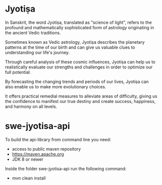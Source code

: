 # Jyotiṣa

In Sanskrit, the word Jyotiṣa, translated as "science of light", refers to the profound and mathematically sophisticated form of astrology originating in the ancient Vedic traditions.

Sometimes known as Vedic astrology, Jyotiṣa describes the planetary patterns at the time of our birth and can give us valuable clues to understanding our life's journey.

Through careful analysis of these cosmic influences, Jyotiṣa can help us to realistically evaluate our strengths and challenges in order to optimize our full potential.

By forecasting the changing trends and periods of our lives, Jyotiṣa can also enable us to make more evolutionary choices.

It offers practical remedial measures to alleviate areas of difficulty, giving us the confidence to manifest our true destiny and create success, happiness, and harmony on all levels.


# swe-jyotisa-api

To build the api-library from command line you need:
- access to public maven repository
- https://maven.apache.org
- JDK 8 or newer

Inside the folder swe-jyotisa-api run the following command:
- mvn clean install
